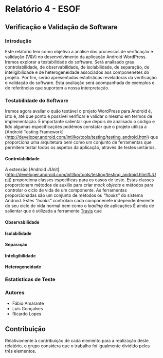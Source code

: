 # Relatório 4 - ESOF #
## Verificação e Validação de Software ##
### Introdução

Este relatório tem como objetivo a análise dos processos de verificação e validação (V&V) no desenvolvimento da aplicação Android WordPress. 
Iremos explorar a testabilidade do software. Será analisado grau controlabilidade, de observabilidade,  de isolabilidade, de separação, de inteligibilidade e de heterogeneidade associados aos componenetes do projeto. Por fim, serão apresentadas estatísticas reveladoras da verificação e validação do software.
Esta avaliação será acompanhada de exemplos e de referências que suportem a nossa interpretação.

### Testabilidade do Software

Iremos agora avaliar o quão testável o projeto WordPress para Android é, isto é, até que ponto é possível verificar e validar o mesmo em termos de implementação. É importante salientar que depois de analisado o código e lido algumas especificações podémos constatar que o projeto utiliza a [Android Testing Framework] (http://developer.android.com/intl/ko/tools/testing/testing_android.html) que proporciona uma arquitetura bem como um conjunto de ferramentas que permitem testar todos os aspetos da aplicação, através de testes unitários.


#### Controlabilidade

A extensão [Android JUnit] (http://developer.android.com/intl/ko/tools/testing/testing_android.html#JUnit) proporciona  classes especificas para os casos de teste. Estas classes proporcionam métodos de auxilio para criar *mock objects* e métodos para controlar o ciclo de vida de um componente.
As ferramentas proporcionadas são um conjunto de métodos ou *"hooks"* do sistema Android. Estes *"hooks"* controlam cada componenete independentemente do seu ciclo de vida normal bem como o *loading* de aplicações
É ainda de salientar que é utilizada a ferramente [Travis](https://travis-ci.org/) que 





#### Observabilidade



#### Isolabilidade



#### Separação



#### Inteligibilidade



#### Heterogeneidade



### Estatísticas de Teste



### Autores



* Fábio Amarante
* Luís Gonçalves
* Ricardo Lopes


## Contribuição

Relativamente à contribuição de cada elemento para a realização deste relatório, o grupo considera que o trabalho foi igualmente dividido pelos três elementos.

